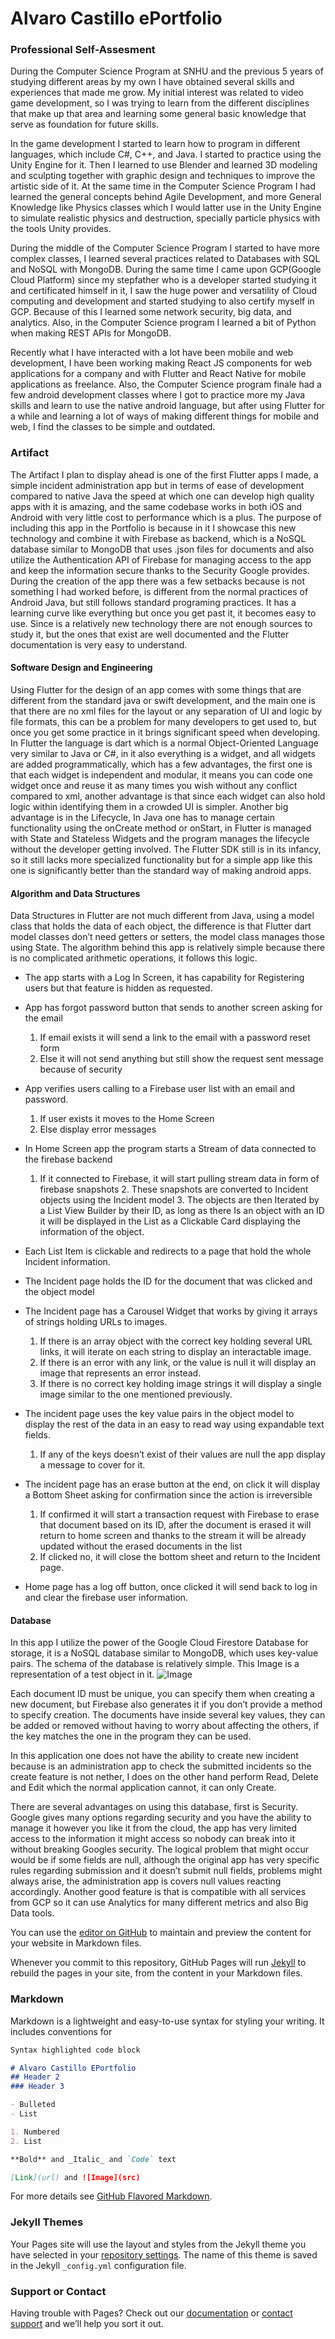 # Alvaro Castillo ePortfolio

### Professional Self-Assesment 

   During the Computer Science Program at SNHU and the previous 5 years of studying different areas by my own I have obtained several skills and experiences that made me grow. My initial interest was related to video game development, so I was trying to learn from the different disciplines that make up that area and learning some general basic knowledge that serve as foundation for future skills.
  
   In the game development I started to learn how to program in different languages, which include C#, C++, and Java. I started to practice using the Unity Engine for it. Then I learned to use Blender and learned 3D modeling and sculpting together with graphic design and techniques to improve the artistic side of it. At the same time in the Computer Science Program I had learned the general concepts behind Agile Development, and more General Knowledge like Physics classes which I would latter use in the Unity Engine to simulate realistic physics and destruction, specially particle physics with the tools Unity provides.
 
   During the middle of the Computer Science Program I started to have more complex classes, I learned several practices related to Databases with SQL and NoSQL with MongoDB. During the same time I came upon GCP(Google Cloud Platform) since my stepfather who is a developer started studying it and certificated himself in it, I saw the huge power and versatility of Cloud computing and development and started studying to also certify myself in GCP. Because of this I learned some network security, big data, and analytics. Also, in the Computer Science program I learned a bit of Python when making REST APIs for MongoDB.
	
   Recently what I have interacted with a lot have been mobile and web development, I have been working making React JS components for web applications for a company and with Flutter and React Native for mobile applications as freelance. Also, the Computer Science program finale had a few android development classes where I got to practice more my Java skills and learn to use the native android language, but after using Flutter for a while and learning a lot of ways of making different things for mobile and web, I find the classes to be simple and outdated.
   
### Artifact
	
   The Artifact I plan to display ahead is one of the first Flutter apps I made, a simple incident administration app but in terms of ease of development compared to native Java the speed at which one can develop high quality apps with it is amazing, and the same codebase works in both iOS and Android with very little cost to performance which is a plus. The purpose of including this app in the Portfolio is because in it I showcase this new technology and combine it with Firebase as backend, which is a NoSQL database similar to MongoDB that uses .json files for documents and also utilize the Authentication API of Firebase for managing access to the app and keep the information secure thanks to the Security Google provides.
   During  the creation of the app there was a few setbacks because is not something I had worked before, is different from the normal practices of Android Java, but still follows standard programing practices. It has a learning curve like everything but once you get past it, it becomes easy to use. Since is a relatively new technology there are not enough sources to study it, but the ones that exist are well documented and the Flutter documentation is very easy to understand.


#### Software Design and Engineering

   Using Flutter for the design of an app comes with some things that are different from the standard java or swift development, and the main one is that there are no xml files for the layout or any separation of UI and logic by file formats, this can be a problem for many developers to get used to, but once you get some practice in it brings significant speed when developing. In Flutter the language is dart which is a normal Object-Oriented Language very similar to Java or C#, in it also everything is a widget, and all widgets are added programmatically, which has a few advantages, the first one is that each widget is independent and modular, it means you can code one widget once and reuse it as many times you wish without any conflict compared to xml, another advantage is that since each widget can also hold logic within identifying them in a crowded UI is simpler. Another big advantage is in the Lifecycle, In Java one has to manage certain functionality using the onCreate method or onStart, in Flutter is managed with State and Stateless Widgets and the program manages the lifecycle without the developer getting involved. The Flutter SDK still is in its infancy, so it still lacks more specialized functionality but for a simple app like this one is significantly better than the standard way of making android apps.

#### Algorithm and Data Structures

   Data Structures in Flutter are not much different from Java, using a model class that holds the data of each object, the difference is that Flutter dart model classes don’t need getters or setters, the model class manages those using State. The algorithm behind this app is relatively simple because there is no complicated arithmetic operations, it follows this logic.
   
- The app starts with a Log In Screen, it has capability for Registering users but that feature is hidden as requested.
- App has forgot password button that sends to another screen asking for the email
 	1. 	If email exists it will send a link to the email with a password reset form
	2.	Else it will not send anything but still show the request sent message because of security
  
- App verifies users calling to a Firebase user list with an email and password.
 	1.	If user exists it moves to the Home Screen
  	2.	Else display error messages
  
-	In Home Screen app the program starts a Stream of data connected to the firebase backend
  	1.	If it connected to Firebase, it will start pulling stream data in form of firebase snapshots
    	2.	These snapshots are converted to Incident objects using the Incident model
    	3.	The objects are then Iterated by a List View Builder by their ID, as long as there Is an object with an ID it will be displayed in the List as a Clickable Card displaying the information of the object.
    
- Each List Item is clickable and redirects to a page that hold the whole Incident information.
- The Incident page holds the ID for the document that was clicked and the object model
- The Incident page has a Carousel Widget that works by giving it arrays of strings holding URLs to images.
  	1.	If there is an array object with the correct key holding several URL links, it will iterate on each string to display an        	interactable image.
  	2.	If there is an error with any link, or the value is null it will display an image that represents an error instead.
  	3.	If there is no correct key holding image strings it will display a single image similar to the one mentioned previously.
  
- The incident page uses the key value pairs in the object model to display the rest of the data in an easy to read way using    		expandable text fields.
  	1.	If any of the keys doesn’t exist of their values are null the app display a message to cover for it.
  
- The incident page has an erase button at the end, on click it will display a Bottom Sheet asking for confirmation since the 		action is irreversible
  	1.	If confirmed it will start a transaction request with Firebase to erase that document based on its ID, after the document is erased it will return to home screen and thanks to the stream it will be already updated without the erased documents in the list
  	2.	If clicked no, it will close the bottom sheet and return to the Incident page.
  
- Home page has a log off button, once clicked it will send back to log in and clear the firebase user information.

#### Database

In this app I utilize the power of the Google Cloud Firestore Database for storage, it is a NoSQL database similar to MongoDB, which uses key-value pairs. The schema of the database is relatively simple. This Image is a representation of a test object in it.
![Image](https://i.ibb.co/0M4TM0p/Capture0.png)

Each document ID must be unique, you can specify them when creating a new document, but Firebase also generates it if you don’t provide a method to specify creation. The documents have inside several key values, they can be added or removed without having to worry about affecting the others, if the key matches the one in the program they can be used. 

   In this application one does not have the ability to create new incident because is an administration app to check the submitted incidents so the create feature is not nether, I does on the other hand perform Read, Delete and Edit which the normal application cannot, it can only Create.
	
   There are several advantages on using this database, first is Security. Google gives many options regarding security and you have the ability to manage it however you like it from the cloud, the app has very limited access to the information it might access so nobody can break into it without breaking Googles security. The logical problem that might occur would be if some fields are null, although the original app has very specific rules regarding submission and it doesn’t submit null fields, problems might always arise, the administration app is covers null values reacting accordingly. Another good feature is that is compatible with all services from GCP so it can use Analytics for many different metrics and also Big Data tools.


	


You can use the [editor on GitHub](https://github.com/dailandemon/dailandemon.github.io/edit/master/index.md) to maintain and preview the content for your website in Markdown files.

Whenever you commit to this repository, GitHub Pages will run [Jekyll](https://jekyllrb.com/) to rebuild the pages in your site, from the content in your Markdown files.

### Markdown

Markdown is a lightweight and easy-to-use syntax for styling your writing. It includes conventions for

```markdown
Syntax highlighted code block

# Alvaro Castillo EPortfolio
## Header 2
### Header 3

- Bulleted
- List

1. Numbered
2. List

**Bold** and _Italic_ and `Code` text

[Link](url) and ![Image](src)
```

For more details see [GitHub Flavored Markdown](https://guides.github.com/features/mastering-markdown/).

### Jekyll Themes

Your Pages site will use the layout and styles from the Jekyll theme you have selected in your [repository settings](https://github.com/dailandemon/dailandemon.github.io/settings). The name of this theme is saved in the Jekyll `_config.yml` configuration file.

### Support or Contact

Having trouble with Pages? Check out our [documentation](https://help.github.com/categories/github-pages-basics/) or [contact support](https://github.com/contact) and we’ll help you sort it out.
